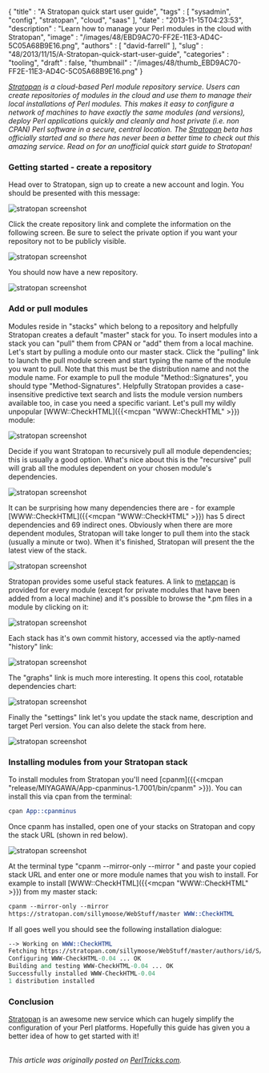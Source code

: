 {
   "title" : "A Stratopan quick start user guide",
   "tags" : [
      "sysadmin",
      "config",
      "stratopan",
      "cloud",
      "saas"
   ],
   "date" : "2013-11-15T04:23:53",
   "description" : "Learn how to manage your Perl modules in the cloud with Stratopan",
   "image" : "/images/48/EBD9AC70-FF2E-11E3-AD4C-5C05A68B9E16.png",
   "authors" : [
      "david-farrell"
   ],
   "slug" : "48/2013/11/15/A-Stratopan-quick-start-user-guide",
   "categories" : "tooling",
   "draft" : false,
   "thumbnail" : "/images/48/thumb_EBD9AC70-FF2E-11E3-AD4C-5C05A68B9E16.png"
}


*[Stratopan](https://stratopan.com/) is a cloud-based Perl module repository service. Users can create repositories of modules in the cloud and use them to manage their local installations of Perl modules. This makes it easy to configure a network of machines to have exactly the same modules (and versions), deploy Perl applications quickly and cleanly and host private (i.e. non CPAN) Perl software in a secure, central location. The [Stratopan](https://stratopan.com/) beta has officially started and so there has never been a better time to check out this amazing service. Read on for an unofficial quick start guide to Stratopan!*

### Getting started - create a repository

Head over to Stratopan, sign up to create a new account and login. You should be presented with this message:

![stratopan screenshot](/images/Stratopan/stratopan_1_600.png)

Click the create repository link and complete the information on the following screen. Be sure to select the private option if you want your repository not to be publicly visible.

![stratopan screenshot](/images/Stratopan/stratopan_2_600.png)

You should now have a new repository.

![stratopan screenshot](/images/Stratopan/stratopan_19_600.png)

### Add or pull modules

Modules reside in "stacks" which belong to a repository and helpfully Stratopan creates a default "master" stack for you. To insert modules into a stack you can "pull" them from CPAN or "add" them from a local machine. Let's start by pulling a module onto our master stack. Click the "pulling" link to launch the pull module screen and start typing the name of the module you want to pull. Note that this must be the distribution name and not the module name. For example to pull the module "Method::Signatures", you should type "Method-Signatures". Helpfully Stratopan provides a case-insensitive predictive text search and lists the module version numbers available too, in case you need a specific variant. Let's pull my wildly unpopular [WWW::CheckHTML]({{<mcpan "WWW::CheckHTML" >}}) module:

![stratopan screenshot](/images/Stratopan/stratopan_3_600.png)

Decide if you want Stratopan to recursively pull all module dependencies; this is usually a good option. What's nice about this is the "recursive" pull will grab all the modules dependent on your chosen module's dependencies.

![stratopan screenshot](/images/Stratopan/stratopan_4_600.png)

It can be surprising how many dependencies there are - for example [WWW::CheckHTML]({{<mcpan "WWW::CheckHTML" >}}) has 5 direct dependencies and 69 indirect ones. Obviously when there are more dependent modules, Stratopan will take longer to pull them into the stack (usually a minute or two). When it's finished, Stratopan will present the the latest view of the stack.

![stratopan screenshot](/images/Stratopan/stratopan_5_600.png)

Stratopan provides some useful stack features. A link to [metapcan](https://metacpan.org) is provided for every module (except for private modules that have been added from a local machine) and it's possible to browse the \*.pm files in a module by clicking on it:

![stratopan screenshot](/images/Stratopan/stratopan_20_600.png)

Each stack has it's own commit history, accessed via the aptly-named "history" link:

![stratopan screenshot](/images/Stratopan/stratopan_22_600.png)

The "graphs" link is much more interesting. It opens this cool, rotatable dependencies chart:

![stratopan screenshot](/images/Stratopan/stratopan_21_600.png)

Finally the "settings" link let's you update the stack name, description and target Perl version. You can also delete the stack from here.

![stratopan screenshot](/images/Stratopan/stratopan_23_600.png)

### Installing modules from your Stratopan stack

To install modules from Stratopan you'll need [cpanm]({{<mcpan "release/MIYAGAWA/App-cpanminus-1.7001/bin/cpanm" >}}). You can install this via cpan from the terminal:

```perl
cpan App::cpanminus
```

Once cpanm has installed, open one of your stacks on Stratopan and copy the stack URL (shown in red below).

![stratopan screenshot](/images/Stratopan/stratopan_24_600.png)

At the terminal type "cpanm --mirror-only --mirror " and paste your copied stack URL and enter one or more module names that you wish to install. For example to install [WWW::CheckHTML]({{<mcpan "WWW::CheckHTML" >}}) from my master stack:

```perl
cpanm --mirror-only --mirror 
https://stratopan.com/sillymoose/WebStuff/master WWW::CheckHTML
```

If all goes well you should see the following installation dialogue:

```perl
--> Working on WWW::CheckHTML
Fetching https://stratopan.com/sillymoose/WebStuff/master/authors/id/S/SI/SILLYMOOS/WWW-CheckHTML-0.04.tar.gz ... OK
Configuring WWW-CheckHTML-0.04 ... OK
Building and testing WWW-CheckHTML-0.04 ... OK
Successfully installed WWW-CheckHTML-0.04
1 distribution installed
```

### Conclusion

[Stratopan](https://stratopan.com) is an awesome new service which can hugely simplify the configuration of your Perl platforms. Hopefully this guide has given you a better idea of how to get started with it!

\
*This article was originally posted on [PerlTricks.com](http://perltricks.com).*
